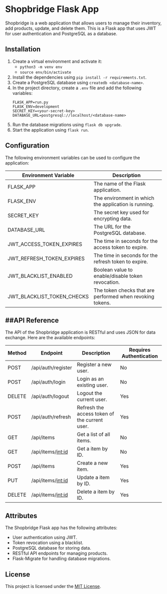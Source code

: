 # Shopbridge Flask App

Shopbridge is a web application that allows users to manage their inventory, add products, update, and delete them. This is a Flask app that uses JWT for user authentication and PostgreSQL as a database.

## Installation

1. Create a virtual environment and activate it:
    - `python3 -m venv env`
    - `source env/bin/activate`
2. Install the dependencies using `pip install -r requirements.txt`.
3. Create a PostgreSQL database using `createdb <database-name>`.
4. In the project directory, create a `.env` file and add the following variables:
    ```
    FLASK_APP=run.py
    FLASK_ENV=development
    SECRET_KEY=<your-secret-key>
    DATABASE_URL=postgresql://localhost/<database-name>
    ```
5. Run the database migrations using `flask db upgrade`.
6. Start the application using `flask run`.

## Configuration

The following environment variables can be used to configure the application:

| Environment Variable       | Description                                                            |
|----------------------------|------------------------------------------------------------------------|
| FLASK_APP                  | The name of the Flask application.                                      |
| FLASK_ENV                  | The environment in which the application is running.                   |
| SECRET_KEY                 | The secret key used for encrypting data.                                |
| DATABASE_URL               | The URL for the PostgreSQL database.                                    |
| JWT_ACCESS_TOKEN_EXPIRES   | The time in seconds for the access token to expire.                     |
| JWT_REFRESH_TOKEN_EXPIRES  | The time in seconds for the refresh token to expire.                    |
| JWT_BLACKLIST_ENABLED      | Boolean value to enable/disable token revocation.                       |
| JWT_BLACKLIST_TOKEN_CHECKS | The token checks that are performed when revoking tokens.               |


##API Reference
-------------

The API of the Shopbridge application is RESTful and uses JSON for data exchange. Here are the available endpoints:

| Method | Endpoint | Description | Requires Authentication |
| ------ | -------- | ----------- | ------------------------|
| POST   | /api/auth/register | Register a new user. | No |
| POST   | /api/auth/login | Login as an existing user. | No |
| DELETE | /api/auth/logout | Logout the current user. | Yes |
| POST   | /api/auth/refresh | Refresh the access token of the current user. | Yes |
| GET    | /api/items | Get a list of all items. | No |
| GET    | /api/items/<int:id> | Get a item by ID. | No |
| POST   | /api/items | Create a new item. | Yes |
| PUT    | /api/items/<int:id> | Update a item by ID. | Yes |
| DELETE | /api/items/<int:id> | Delete a item by ID. | Yes |


## Attributes

The Shopbridge Flask app has the following attributes:

- User authentication using JWT.
- Token revocation using a blacklist.
- PostgreSQL database for storing data.
- RESTful API endpoints for managing products.
- Flask-Migrate for handling database migrations.

## License

This project is licensed under the [MIT License](https://opensource.org/licenses/MIT).